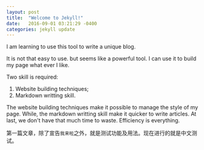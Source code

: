 ```yaml
---
layout: post
title:  "Welcome to Jekyll!"
date:   2016-09-01 03:21:29 -0400
categories: jekyll update
---
```


I am learning to use this tool to write a unique blog.

It is not that easy to use. but seems like a powerful tool. I can use it to build my page what ever I like.

Two skill is required:
1. Website building techniques;
2. Markdown writting skill.

The website building techniques make it possible to manage the style of my page. While, the markdown writting skill make it quicker to write articles. At last, we don't have that much time to waste. Efficiency is everything.

第一篇文章，除了宣告`我来啦`之外，就是测试功能及用法。现在进行的就是中文测试。



<!--
You’ll find this post in your `_posts` directory. Go ahead and edit it and re-build the site to see your changes. You can rebuild the site in many different ways, but the most common way is to run `jekyll serve`, which launches a web server and auto-regenerates your site when a file is updated.

To add new posts, simply add a file in the `_posts` directory that follows the convention `YYYY-MM-DD-name-of-post.ext` and includes the necessary front matter. Take a look at the source for this post to get an idea about how it works.

Jekyll also offers powerful support for code snippets:

{% highlight ruby %}
def print_hi(name)
  puts "Hi, #{name}"
end
print_hi('Tom')
#=> prints 'Hi, Tom' to STDOUT.
{% endhighlight %}

Check out the [Jekyll docs][jekyll-docs] for more info on how to get the most out of Jekyll. File all bugs/feature requests at [Jekyll’s GitHub repo][jekyll-gh]. If you have questions, you can ask them on [Jekyll Talk][jekyll-talk].

[jekyll-docs]: http://jekyllrb.com/docs/home
[jekyll-gh]:   https://github.com/jekyll/jekyll
[jekyll-talk]: https://talk.jekyllrb.com/
-->
